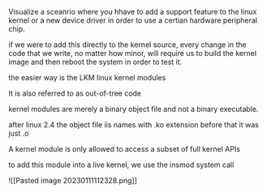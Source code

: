 Visualize a sceanrio where you hhave to add a support feature to the linux kernel or a new device driver in order to use a certian hardware peripheral chip.


if we were to add this directly to the kernel source, every change in the code that we write, no matter how minor, will require us to build the kernel image and then reboot the system in order to test it. 

the easier way is the LKM linux kernel modules

It is also referred to as out-of-tree code

kernel modules are merely a binary object file and not a binary executable.

after linux 2.4 the object file iis names with .ko extension before that it was just .o

A kernel module is only allowed to access a subset of full kernel APIs

to add this module into a live kernel, we use the insmod system call

![[Pasted image 20230111112328.png]]


